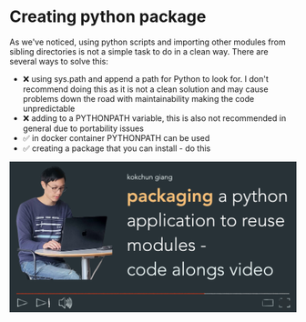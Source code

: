 # Creating python package

As we've noticed, using python scripts and importing other modules from sibling directories is not a simple task to do in a clean way. There are several ways to solve this:

- :x: using sys.path and append a path for Python to look for. I don't recommend doing this as it is not a clean solution and may cause problems down the road with maintainability making the code unpredictable
- :x: adding to a PYTHONPATH variable, this is also not recommended in general due to portability issues
- :white_check_mark: in docker container PYTHONPATH can be used 
- :white_check_mark: creating a package that you can install - do this

<a href="https://youtu.be/3_ZZ80Symjc" target="_blank">
  <img src="https://github.com/kokchun/assets/blob/main/python_videos/packaging.png?raw=true" alt="course structure" width="600">
</a>
